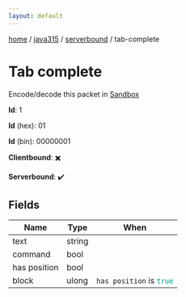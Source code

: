 ```yaml
---
layout: default
---
```


[home](/)  /  [java315](/protocol/java315)  /  [serverbound](/protocol/java315/serverbound)  /  tab-complete

# Tab complete

Encode/decode this packet in [Sandbox](../../../sandbox/java315#Serverbound.TabComplete)

**Id**: 1

**Id** (hex): 01

**Id** (bin): 00000001

**Clientbound**: ✖️

**Serverbound**: ✔️

## Fields

Name | Type | When
---|---|:---:
text | string | 
command | bool | 
has position | bool | 
block | ulong | <code>has position</code> is <code><span style="color:#009688">true</span></code>
